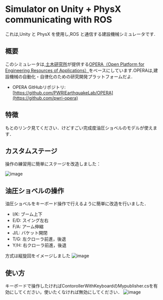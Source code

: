# Simulator on Unity + PhysX communicating with ROS

これは,Unity と PhysX を使用し,ROS と通信する建設機械シミュレータです.

## 概要

このシミュレータは,[土木研究所](https://www.pwri.go.jp/)が提供する[OPERA（Open Platform for Engineering Resources of Applications）](https://www.pwri.go.jp/team/advanced/opera.html)をベースにしています.OPERAは,建設機械の自動化・自律化のための研究開発プラットフォームだよ.

- OPERA GitHubリポジトリ: [https://github.com/PWRIEarthquakeLab/OPERA](https://github.com/pwri-opera)

## 特徴

もとのリンク見てください．けどすごい完成度油圧ショベルのモデルが使えます．

## カスタムステージ

操作の練習用に簡単にステージを改造しました：

![image](https://github.com/Yamayou-Omiya/OperaSimulatorrrrr/assets/173669614/8846db1d-8399-4c23-94be-a0dc5ceebce4)

## 油圧ショベルの操作

油圧ショベルをキーボード操作で行えるように簡単に改造を行いました．

- I/K: ブーム上下
- E/D: スイング左右
- F/A: アーム伸縮
- J/L: バケット開閉
- T/G: 左クローラ前進，後退
- Y/H: 右クローラ前進，後退

方式は縦旋回をイメージしました
![image](https://github.com/Yamayou-Omiya/OperaSimulatorrrrr/assets/173669614/82728ad8-3ff0-4d1f-b283-276f3b00587d)

## 使い方
キーボードで操作したければContorollerWithKeyboardのMypublisher.csを有効にしてください，使いたくなければ無効にしてください．
![image](https://github.com/Yamayou-Omiya/OperaSimulatorrrrr/assets/173669614/a162d869-1bbe-4e89-83d6-d5698d272ae8)
